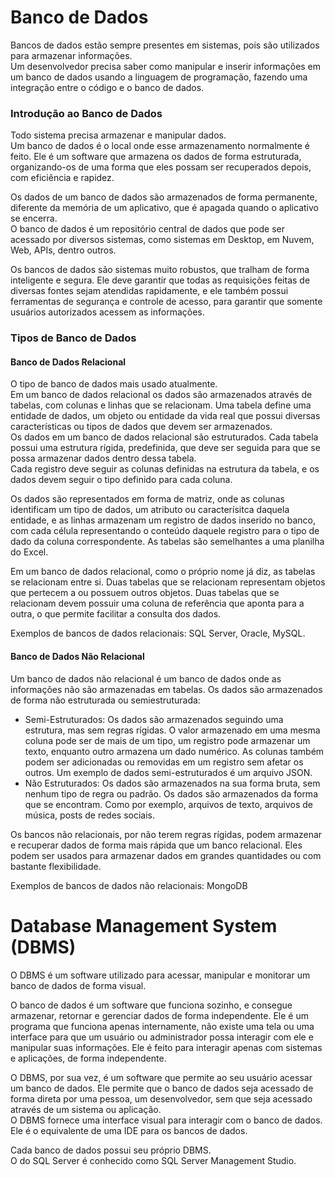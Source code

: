 # Banco de Dados

Bancos de dados estão sempre presentes em sistemas, pois são utilizados para armazenar informações.  
Um desenvolvedor precisa saber como manipular e inserir informações em um banco de dados usando a linguagem de programação, fazendo uma integração entre o código e o banco de dados.

### Introdução ao Banco de Dados

Todo sistema precisa armazenar e manipular dados.  
Um banco de dados é o local onde esse armazenamento normalmente é feito. Ele é um software que armazena os dados de forma estruturada, organizando-os de uma forma que eles possam ser recuperados depois, com eficiência e rapidez.

Os dados de um banco de dados são armazenados de forma permanente, diferente da memória de um aplicativo, que é apagada quando o aplicativo se encerra.  
O banco de dados é um repositório central de dados que pode ser acessado por diversos sistemas, como sistemas em Desktop, em Nuvem, Web, APIs, dentro outros.

Os bancos de dados são sistemas muito robustos, que tralham de forma inteligente e segura. Ele deve garantir que todas as requisições feitas de diversas fontes sejam atendidas rapidamente, e ele também possui ferramentas de segurança e controle de acesso, para garantir que somente usuários autorizados acessem as informações.

### Tipos de Banco de Dados

#### Banco de Dados Relacional

O tipo de banco de dados mais usado atualmente.  
Em um banco de dados relacional os dados são armazenados através de tabelas, com colunas e linhas que se relacionam. Uma tabela define uma entidade de dados, um objeto ou entidade da vida real que possui diversas características ou tipos de dados que devem ser armazenados.  
Os dados em um banco de dados relacional são estruturados. Cada tabela possui uma estrutura rígida, predefinida, que deve ser seguida para que se possa armazenar dados dentro dessa tabela.  
Cada registro deve seguir as colunas definidas na estrutura da tabela, e os dados devem seguir o tipo definido para cada coluna.

Os dados são representados em forma de matriz, onde as colunas identificam um tipo de dados, um atributo ou caracterísitca daquela entidade, e as linhas armazenam um registro de dados inserido no banco, com cada célula representando o conteúdo daquele registro para o tipo de dado da coluna correspondente. As tabelas são semelhantes a uma planilha do Excel.

Em um banco de dados relacional, como o próprio nome já diz, as tabelas se relacionam entre si. Duas tabelas que se relacionam representam objetos que pertecem a ou possuem outros objetos. Duas tabelas que se relacionam devem possuir uma coluna de referência que aponta para a outra, o que permite facilitar a consulta dos dados.

Exemplos de bancos de dados relacionais: SQL Server, Oracle, MySQL.

#### Banco de Dados Não Relacional

Um banco de dados não relacional é um banco de dados onde as informações não são armazenadas em tabelas. Os dados são armazenados de forma não estruturada ou semiestruturada:
- Semi-Estruturados: Os dados são armazenados seguindo uma estrutura, mas sem regras rígidas. O valor armazenado em uma mesma coluna pode ser de mais de um tipo, um registro pode armazenar um texto, enquanto outro armazena um dado numérico. As colunas também podem ser adicionadas ou removidas em um registro sem afetar os outros. Um exemplo de dados semi-estruturados é um arquivo JSON.
- Não Estruturados: Os dados são armazenados na sua forma bruta, sem nenhum tipo de regra ou padrão. Os dados são armazenados da forma que se encontram. Como por exemplo, arquivos de texto, arquivos de música, posts de redes sociais.

Os bancos não relacionais, por não terem regras rígidas, podem armazenar e recuperar dados de forma mais rápida que um banco relacional. Eles podem ser usados para armazenar dados em grandes quantidades ou com bastante flexibilidade.

Exemplos de bancos de dados não relacionais: MongoDB

# Database Management System (DBMS)

O DBMS é um software utilizado para acessar, manipular e monitorar um banco de dados de forma visual.

O banco de dados é um software que funciona sozinho, e consegue armazenar, retornar e gerenciar dados de forma independente. Ele é um programa que funciona apenas internamente, não existe uma tela ou uma interface para que um usuário ou administrador possa interagir com ele e manipular suas informações. Ele é feito para interagir apenas com sistemas e aplicações, de forma independente.
 
O DBMS, por sua vez, é um software que permite ao seu usuário acessar um banco de dados. Ele permite que o banco de dados seja acessado de forma direta por uma pessoa, um desenvolvedor, sem que seja acessado através de um sistema ou aplicação.  
O DBMS fornece uma interface visual para interagir com o banco de dados. Ele é o equivalente de uma IDE para os bancos de dados.

Cada banco de dados possui seu próprio DBMS.  
O do SQL Server é conhecido como SQL Server Management Studio.